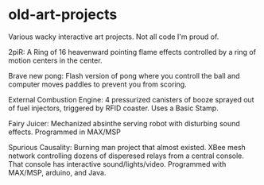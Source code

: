 old-art-projects
================

Various wacky interactive art projects. Not all code I'm proud of.

2piR: A Ring of 16 heavenward pointing flame effects controlled by a ring of motion centers in the center. 

Brave new pong: Flash version of pong where you controll the ball and computer moves paddles to prevent you from scoring.

External Combustion Engine: 4 pressurized canisters of booze sprayed out of fuel injectors, triggered by RFID coaster. Uses a Basic Stamp. 

Fairy Juicer: Mechanized absinthe serving robot with disturbing sound effects. Programmed in MAX/MSP

Spurious Causality: Burning man project that almost existed. XBee mesh network controlling dozens of disperesed relays from a central console. That console has interactive sound/lights/video. Programmed with MAX/MSP, arduino, and Java. 